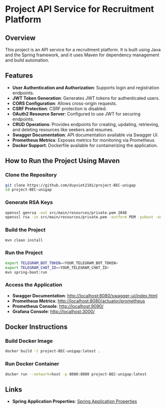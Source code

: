 # Project API Service for Recruitment Platform

## Overview
This project is an API service for a recruitment platform. It is built using Java and the Spring framework, and it uses Maven for dependency management and build automation.

## Features
- **User Authentication and Authorization**: Supports login and registration endpoints.
- **JWT Token Generation**: Generates JWT tokens for authenticated users.
- **CORS Configuration**: Allows cross-origin requests.
- **CSRF Protection**: CSRF protection is disabled.
- **OAuth2 Resource Server**: Configured to use JWT for securing endpoints.
- **CRUD Operations**: Provides endpoints for creating, updating, retrieving, and deleting resources like seekers and resumes.
- **Swagger Documentation**: API documentation available via Swagger UI.
- **Prometheus Metrics**: Exposes metrics for monitoring via Prometheus.
- **Docker Support**: Dockerfile available for containerizing the application.

## How to Run the Project Using Maven

### Clone the Repository
```sh
git clone https://github.com/duyviet2101/project-BEC-unigap
cd project-BEC-unigap
```

### Generate RSA Keys
```sh
openssl genrsa -out src/main/resources/private.pem 2048
openssl rsa -in src/main/resources/private.pem -outform PEM -pubout -out src/main/resources/public.pem
```

### Build the Project
```sh
mvn clean install
```

### Run the Project
```sh
export TELEGRAM_BOT_TOKEN=<YOUR_TELEGRAM_BOT_TOKEN>
export TELEGRAM_CHAT_ID=<YOUR_TELEGRAM_CHAT_ID>
mvn spring-boot:run
```

### Access the Application
- **Swagger Documentation**: [http://localhost:8080/swagger-ui/index.html](http://localhost:8080/swagger-ui/index.html)
- **Prometheus Metrics**: [http://localhost:8080/actuator/prometheus](http://localhost:8080/actuator/prometheus)
- **Prometheus Console**: [http://localhost:9090/](http://localhost:9090/)
- **Grafana Console**: [http://localhost:3000/](http://localhost:3000/)

## Docker Instructions

### Build Docker Image
```sh
docker build -t project-BEC-unigap:latest .
```

### Run Docker Container
```sh
docker run --network=host -p 8080:8080 project-BEC-unigap:latest
```

## Links
- **Spring Application Properties**: [Spring Application Properties](https://docs.spring.io/spring-boot/docs/current/reference/html/application-properties.html)